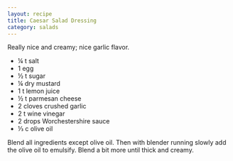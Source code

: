 ```yaml
---
layout: recipe
title: Caesar Salad Dressing
category: salads
---
```

Really nice and creamy; nice garlic flavor.

- ¼ t salt
- 1 egg
- ½ t sugar
- ¼ dry mustard
- 1 t lemon juice
- ½ t parmesan cheese
- 2 cloves crushed garlic
- 2 t wine vinegar
- 2 drops Worchestershire sauce
- ⅓ c olive oil

Blend all ingredients except olive oil. Then with blender running slowly add the olive oil to emulsify. Blend a bit more until thick and creamy.
